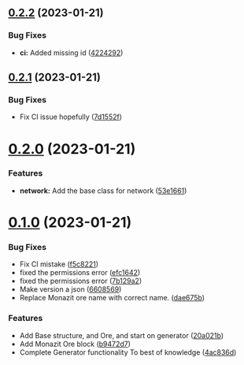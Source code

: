 ## [0.2.2](https://github.com/KatCodesMods/MFFS/compare/v0.2.1...v0.2.2) (2023-01-21)


### Bug Fixes

* **ci:** Added missing id ([4224292](https://github.com/KatCodesMods/MFFS/commit/422429279fcd2b1828428cc8c45d859b6f4d1ed3))



## [0.2.1](https://github.com/KatCodesMods/MFFS/compare/v0.2.0...v0.2.1) (2023-01-21)


### Bug Fixes

* Fix CI issue hopefully ([7d1552f](https://github.com/KatCodesMods/MFFS/commit/7d1552f8a3a6e48628c966e9b734569fea252670))



# [0.2.0](https://github.com/KatCodesMods/MFFS/compare/v0.1.0...v0.2.0) (2023-01-21)


### Features

* **network:** Add the base class for network ([53e1661](https://github.com/KatCodesMods/MFFS/commit/53e166192df8ca92f7d4e7c361d58878efdbabc0))



# [0.1.0](https://github.com/KatCodesMods/MFFS/compare/b9472d7bb78f1579bf2755be226d5930db2eabe6...v0.1.0) (2023-01-21)


### Bug Fixes

* Fix CI mistake ([f5c8221](https://github.com/KatCodesMods/MFFS/commit/f5c822168f19366cdbb0fab239723e806a5ea9a8))
* fixed the permissions error ([efc1642](https://github.com/KatCodesMods/MFFS/commit/efc1642fdcbee3716b9e9aa942d70d2548738c9d))
* fixed the permissions error ([7b129a2](https://github.com/KatCodesMods/MFFS/commit/7b129a23125c4163910257b3d29e21291ee07aa5))
* Make version a json ([6608569](https://github.com/KatCodesMods/MFFS/commit/6608569e196155b9cdb940e15463bee35abf916b))
* Replace Monazit ore name with correct name. ([dae675b](https://github.com/KatCodesMods/MFFS/commit/dae675bf90a88badf96d0e0177acdaf25bfb028b))


### Features

* Add Base structure, and Ore, and start on generator ([20a021b](https://github.com/KatCodesMods/MFFS/commit/20a021b40d4ec9acda22f164e7d443dd1ac47414))
* Add Monazit Ore block ([b9472d7](https://github.com/KatCodesMods/MFFS/commit/b9472d7bb78f1579bf2755be226d5930db2eabe6))
* Complete Generator functionality To best of knowledge ([4ac836d](https://github.com/KatCodesMods/MFFS/commit/4ac836da294cf85574546b15fbd225daf9664221))



